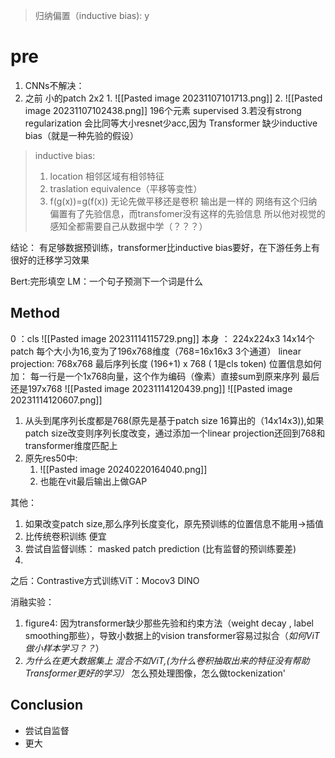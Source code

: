 > 归纳偏置（inductive bias): y

# pre
1. CNNs不解决：
2. 之前 小的patch 2x2
		1. ![[Pasted image 20231107101713.png]]
		2. ![[Pasted image 20231107102438.png]]
			196个元素 supervised
 3.若没有strong regularization  会比同等大小resnet少acc,因为 Transformer 缺少inductive bias（就是一种先验的假设）
>  inductive bias:
> 1. location 相邻区域有相邻特征
> 2. traslation equivalence（平移等变性）
> 	1. f(g(x))=g(f(x)) 无论先做平移还是卷积 输出是一样的
> 网络有这个归纳偏置有了先验信息，而transfomer没有这样的先验信息 所以他对视觉的感知全都需要自己从数据中学（？？？）

结论： 有足够数据预训练，transformer比inductive bias要好，在下游任务上有很好的迁移学习效果

Bert:完形填空 LM：一个句子预测下一个词是什么

## Method
0 ：cls
![[Pasted image 20231114115729.png]]
 本身 ： 224x224x3
 14x14个patch 每个大小为16,变为了196x768维度（768=16x16x3 3个通道）
 linear projection: 768x768
 最后序列长度 (196+1) x 768  ( 1是cls token)
 位置信息如何加： 每一行是一个1x768向量，这个作为编码（像素）直接sum到原来序列 最后还是197x768
 ![[Pasted image 20231114120439.png]]
 ![[Pasted image 20231114120607.png]]
1. 从头到尾序列长度都是768(原先是基于patch size 16算出的（14x14x3)),如果patch size改变则序列长度改变，通过添加一个linear projection还回到768和transformer维度匹配上
2. 原先res50中:
	1. ![[Pasted image 20240220164040.png]]
	2. 也能在vit最后输出上做GAP

其他：
1. 如果改变patch size,那么序列长度变化，原先预训练的位置信息不能用->插值
2. 比传统卷积训练 便宜
3. 尝试自监督训练： masked patch prediction (比有监督的预训练要差)
4.

之后：Contrastive方式训练ViT：Mocov3 DINO

消融实验：
1. figure4: 因为transformer缺少那些先验和约束方法（weight decay , label smoothing那些），导致小数据上的vision transformer容易过拟合（*如何ViT做小样本学习？？*）
2. *为什么在更大数据集上 混合不如ViT,(为什么卷积抽取出来的特征没有帮助Transformer更好的学习）* 怎么预处理图像，怎么做tockenization'
## Conclusion
+ 尝试自监督
+ 更大
